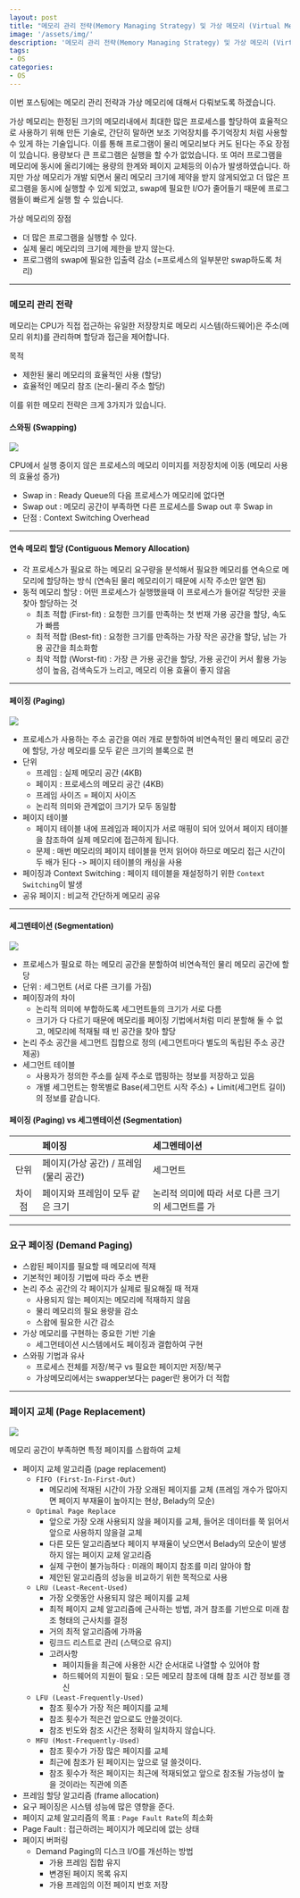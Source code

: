 ```yaml
---
layout: post
title: "메모리 관리 전략(Memory Managing Strategy) 및 가상 메모리 (Virtual Memory)"
image: '/assets/img/'
description: '메모리 관리 전략(Memory Managing Strategy) 및 가상 메모리 (Virtual Memory)'
tags:
- OS
categories:
- OS
---
```


이번 포스팅에는 메모리 관리 전략과 가상 메모리에 대해서 다뤄보도록 하겠습니다.

가상 메모리는 한정된 크기의 메모리내에서 최대한 많은 프로세스를 할당하여 효율적으로 사용하기 위해 만든 기술로, 간단히 말하면 보조 기억장치를 주기억장치 처럼
사용할 수 있게 하는 기술입니다. 이를 통해 프로그램이 물리 메모리보다 커도 된다는 주요 장점이 있습니다.
 용량보다 큰 프로그램은 실행을 할 수가 없었습니다.
또 여러 프로그램을 메모리에 동시에 올리기에는 용량의 한계와 페이지 교체등의 이슈가 발생하였습니다. 하지만 가상 메모리가 개발 되면서
물리 메모리 크기에 제약을 받지 않게되었고 더 많은 프로그램을 동시에 실행할 수 있게 되었고, swap에 필요한 I/O가 줄어들기 때문에
프로그램들이 빠르게 실행 할 수 있습니다.

가상 메모리의 장점
- 더 많은 프로그램을 실행할 수 있다.
- 실제 물리 메모리의 크기에 제한을 받지 않는다.
- 프로그램의 swap에 필요한 입출력 감소 (=프로세스의 일부분만 swap하도록 처리)

---

### 메모리 관리 전략

메모리는 CPU가 직접 접근하는 유일한 저장장치로 메모리 시스템(하드웨어)은 주소(메모리 위치)를 관리하며 할당과 접근을 제어합니다.

목적
- 제한된 물리 메모리의 효율적인 사용 (할당)
- 효율적인 메모리 참조 (논리-물리 주소 할당)

이를 위한 메모리 전략은 크게 3가지가 있습니다.

#### 스와핑 (Swapping)

![](https://miro.medium.com/max/1000/1*m8Eghg9oNMLMl8_IQVN3BQ.png)

CPU에서 실행 중이지 않은 프로세스의 메모리 이미지를 저장장치에 이동 (메모리 사용의 효율성 증가)

- Swap in : Ready Queue의 다음 프로세스가 메모리에 없다면
- Swap out : 메모리 공간이 부족하면 다른 프로세스를 Swap out 후 Swap in
- 단점 : Context Switching Overhead

---

#### 연속 메모리 할당 (Contiguous Memory Allocation)

- 각 프로세스가 필요로 하는 메모리 요구량을 분석해서 필요한 메모리를 연속으로 메모리에 할당하는 방식 (연속된 물리 메모리이기 때문에 시작 주소만 알면 됨)
- 동적 메모리 할당 : 어떤 프로세스가 실행했을때 이 프로세스가 들어갈 적당한 곳을 찾아 할당하는 것
    - 최초 적합 (First-fit) : 요청한 크기를 만족하는 첫 번재 가용 공간을 할당, 속도가 빠름
    - 최적 적합 (Best-fit) : 요청한 크기를 만족하는 가장 작은 공간을 할당, 남는 가용 공간을 최소화함
    - 최악 적합 (Worst-fit) : 가장 큰 가용 공간을 할당, 가용 공간이 커서 활용 가능성이 높음, 검색속도가 느리고, 메모리 이용 효율이 좋지 않음

---

####  페이징 (Paging)

![](https://miro.medium.com/max/1000/1*TuZX6dsVI8RvR1S4hcclJQ.png)

- 프로세스가 사용하는 주소 공간을 여러 개로 분할하여 비연속적인 물리 메모리 공간에 할당, 가상 메모리를 모두 같은 크기의 블록으로 편
- 단위
    - 프레임 : 실제 메모리 공간 (4KB)
    - 페이지 : 프로세스의 메모리 공간 (4KB)
    - 프레임 사이즈 = 페이지 사이즈
    - 논리적 의미와 관계없이 크기가 모두 동일함
- 페이지 테이블
    - 페이지 테이블 내에 프레임과 페이지가 서로 매핑이 되어 있어서 페이지 테이블을 참조하여 실제 메모리에 접근하게 됩니다.
    - 문제 : 매번 메모리의 페이지 테이블을 먼저 읽어야 하므로 메모리 접근 시간이 두 배가 된다 -> 페이지 테이블의 캐싱을 사용
- 페이징과 Context Switching : 페이지 테이블을 재설정하기 위한 `Context Switching`이 발생
- 공유 페이지 : 비교적 간단하게 메모리 공유

---

#### 세그멘테이션 (Segmentation)

![](https://miro.medium.com/max/1000/1*xLMVNt4u00UvP3XnNOlMaw.png)

- 프로세스가 필요로 하는 메모리 공간을 분할하여 비연속적인 물리 메모리 공간에 할당
- 단위 : 세그먼트 (서로 다른 크기를 가짐)
- 페이징과의 차이
    - 논리적 의미에 부합하도록 세그먼트들의 크기가 서로 다름 
    - 크기가 다 다르기 때문에 메모리를 페이징 기법에서처럼 미리 분할해 둘 수 없고, 메모리에 적재될 때 빈 공간을 찾아 할당
- 논리 주소 공간을 세그먼트 집합으로 정의 (세그먼트마다 별도의 독립된 주소 공간 제공)
- 세그먼트 테이블
    - 사용자가 정의한 주소를 실제 주소로 맵핑하는 정보를 저장하고 있음
    - 개별 세그먼트는 항목별로 Base(세그먼트 시작 주소) + Limit(세그먼트 길이)의 정보를 같습니다.

#### 페이징 (Paging) vs 세그멘테이션 (Segmentation)

| | 페이징 | 세그멘테이션
| :---: | :--- | :---
| 단위 | 페이지(가상 공간) / 프레임(물리 공간) | 세그먼트
| 차이점 | 페이지와 프레임이 모두 같은 크기 | 논리적 의미에 따라 서로 다른 크기의 세그먼트를 가

---

### 요구 페이징 (Demand Paging)

- 스왑된 페이지를 필요할 때 메모리에 적재
- 기본적인 페이징 기법에 따라 주소 변환
- 논리 주소 공간의 각 페이지가 실제로 필요해질 때 적재
    - 사용되지 않는 페이지는 메모리에 적재하지 않음
    - 물리 메모리의 필요 용량을 감소
    - 스왑에 필요한 시간 감소
- 가상 메모리를 구현하는 중요한 기반 기술
    - 세그먼테이션 시스템에서도 페이징과 결합하여 구현
- 스와핑 기법과 유사
    - 프로세스 전체를 저장/복구 vs 필요한 페이지만 저장/복구
    - 가상메모리에서는 swapper보다는 pager란 용어가 더 적합
    
    
---

### 페이지 교체 (Page Replacement)

![](https://miro.medium.com/max/700/1*pZMlETpX_C0TWgUSLWhkaQ.png)

메모리 공간이 부족하면 특정 페이지를 스왑하여 교체

- 페이지 교체 알고리즘 (page replacement)
    - `FIFO (First-In-First-Out)`
        - 메모리에 적재된 시간이 가장 오래된 페이지를 교체 (프레임 개수가 많아지면 페이지 부재율이 높아지는 현상, Belady의 모순)
    - `Optimal Page Replace`
        - 앞으로 가장 오래 사용되지 않을 페이지를 교체, 들어온 데이터를 쭉 읽어서 앞으로 사용하지 않을걸 교체
        - 다른 모든 알고리즘보다 페이지 부재율이 낮으면서 Belady의 모순이 발생하지 않는 페이지 교체 알고리즘
        - 실제 구현이 불가능하다 : 미래의 페이지 참조를 미리 알아야 함
        - 제안된 알고리즘의 성능을 비교하기 위한 목적으로 사용
    - `LRU (Least-Recent-Used)`
        - 가장 오랫동안 사용되지 않은 페이지를 교체
        - 최적 페이지 교체 알고리즘에 근사하는 방법, 과거 참조를 기반으로 미래 참조 형태의 근사치를 결정
        - 거의 최적 알고리즘에 가까움
        - 링크드 리스트로 관리 (스택으로 유지)
        - 고려사항
            - 페이지들을 최근에 사용한 시간 순서대로 나열할 수 있어야 함
            - 하드웨어의 지원이 필요 : 모든 메모리 참조에 대해 참조 시간 정보를 갱신
    - `LFU (Least-Frequently-Used)`
        - 참조 횟수가 가장 적은 페이지를 교체
        - 참조 횟수가 적은건 앞으로도 안쓸것이다.
        - 참조 빈도와 참조 시간은 정확히 일치하지 않습니다.
    - `MFU (Most-Frequently-Used)`
        - 참조 횟수가 가장 많은 페이지를 교체
        - 최근에 참조가 된 페이지는 앞으로 덜 쓸것이다.
        - 참조 횟수가 적은 페이지는 최근에 적재되었고 앞으로 참조될 가능성이 높을 것이라는 직관에 의존
- 프레임 할당 알고리즘 (frame allocation)
- 요구 페이징은 시스템 성능에 많은 영향을 준다.
- 페이지 교체 알고리즘의 목표 : `Page Fault Rate`의 최소화
- Page Fault : 접근하려는 페이지가 메모리에 없는 상태
- 페이지 버퍼링
    - Demand Paging의 디스크 I/O를 개선하는 방법
        - 가용 프레임 집합 유지
        - 변경된 페이지 목록 유지
        - 가용 프레임의 이전 페이지 번호 저장

